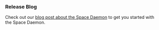 ### Release Blog 
Check out our [blog post about the Space Daemon](https://blog.fleek.co/daemon-release) to get you started with the Space Daemon.